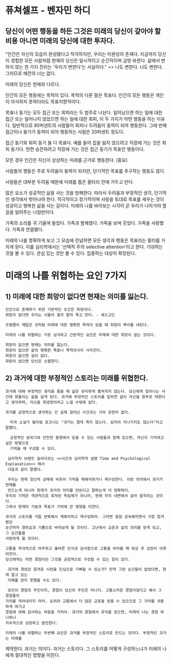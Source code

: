 # 퓨쳐셀프 - 벤자민 하디

## 당신이 어떤 행동을 하든 그것은 미래의 당신이 갚아야 할 비용 아니면 미래의 당신에 대한 투자다.
"인간은 자신의 모습이 완성됐다고 착각하지만, 우리는 미완성의 존재다. 지금까지 당신이 경험한 모든 사람처럼 현재의 당신은 일시적이고 순간적이며 금방 바뀐다. 삶에서 변하지 않는 한 가지 진리는 '우리가 변한다'는 사실이다."
 => 나도 변한다. 너도 변한다. 그러므로 예전의 너는 없다.

미래의 당신은 현재와 다르다.

인간의 모든 행동에는 목적이 있다. 목적의 다른 말은 목표다. 인간의 모든 행동은 개인이 의식하지 못하더라도 목표지향적이다.

목표나 동기는 모두 접근 또는 회피라는 두 범주로 나뉜다.
일어났으면 하는 일에 대한 접근 또는 일어나지 않았으면 하는 일에 대한 회피, 이 두 가지가 어떤 행동을 하는 이유다. 일반적으로 80퍼센트의 사람들이 회피나 두려움이 동력이 되어 행동한다. 그에 반해 접근이나 용기가 동력이 되어 행동하는 사람은 20퍼센트 정도다.

접근 동기와 회피 동기 둘 다 목표다. 예를 들어 집을 잃지 않으려고 직장에 가는 것은 회피 동기다. 한편 승진하려고 직장에 가는 것은 접근 동기가 목표인 행동이다.

모든 경우 인간은 자신이 상상하는 미래를 근거로 행동한다. (중요)

사람들의 행동은 주로 두려움이 동력이 되지만, 단기적인 목표를 추구하는 행동도 많다.

사람들은 대부분 두려움 때문에 미래를 좁은 울타리 안에 가두고 만다. 


많은 요소가 성공적인 삶을 사는 것을 방해한다. 따라서 두려움과 부정적인 생각, 단기적인 생각에서 벗어나야 한다. 적극적이고 장기적이며 사랑을 토대로 목표를 세우는 것이 성공이고 행복한 삶을 사는 길이다. 미래의 나를 바라보는 시각이 곧 우리가 나아가야 할 길을 알려주는 나침반이다. 

가족의 소리를 귀 기울여 들었다.
가족과 함께했다.
가족을 보며 웃었다. 
가족을 사랑했다. 
가족과 연결됐다.

미래의 나를 명확하게 보고 그 모습에 전념하면 모든 생각과 행동은 목표라는 필터를 거치게 된다. 이를 심리학에서는 '선택적 주의 selective attention'라고 한다. 
기대하는 것을 볼 수 있다. 
관심 있는 것만 볼 수 있다. 
집중하는 대상이 확장된다.

# 미래의 나를 위협하는 요인 7가지
## 1) 미래에 대한 희망이 없다면 현재는 의미를 잃는다.
    인간으로 존재하기 위한 기본적인 조건은 희망이다. 
    희망이 없다면 우리는 시들어 결국 말라 죽고 만다. - 세스고딘
    
    프랭클이 깨달은 것처럼 미래에 대한 명확한 목적이 있을 때 희망이 뿌리를 내린다.
    
    미래의 나를 위협하는 가장 심각하고 근본적인 요인은 미래에 대한 희망이 없는 것이다. 
    
    희망이 없으면 현재는 의미를 잃는다.
    희망이 없으면 삶의 명확한 목표나 목적의식이 사라진다.
    희망이 없으면 길이 없다. 
    희망이 없으면 당신은 소멸한다. 

## 2) 과거에 대한 부정적인 스토리는 미래를 위협한다. 

    과거에 대해 부정적인 생각을 품을 때 삶은 유리하게 펼쳐지지 않는다. 당신에게 일어나는 사건에 휘둘리는 삶을 살게 된다. 과거에 부정적인 스토리를 입히면 삶이 자신을 함부로 대한다고 생각하며, 자신을 희생양이라고 느낄 수밖에 없다. 
    
    과거를 긍정적으로 생각하는 건 실제 일어난 사건과는 거의 관련이 없다.
      
      미국 소설가 윌리엄 포크너는 "과거는 절대 죽지 않는다. 심지어 지나가지도 않는다"라고 말했다.
       
      긍정적인 분위기와 안전한 환경에서 믿을 수 있는 사람들과 함께 있으면, 자신이 기억하고 싶은 방향으로
      기억을 재 구성할 수 있다. 
      
     심리학자 브렌트 슬라이프는 <<시간과 심리학적 설명 Time and Psychological Explanation>> 에서 
     다음과 같이 말했다.   

     우리는 현재 정신적 상태에 비추어 기억을 재해석하거나 재구성한다. 이런 의미에서 과거가 현재를 
     만드는게 아니라 현재가 과거의 의미를 만든다고 말하는게 더 정확하다.
    우리의 기억은 객관적으로 축적된 독립체가 아니라, 현재 우리 내면에서 살아 움직이는 것이다. 
    그래서 현재의 기분과 목표가 기억에 큰 영향을 미친다. 

    과거의 스토리를 거듭 반복해서 재해석하고 재구성하라. 그러면 점점 성숙해지면서 가장 힘겨웠던
    순간마저 경외심과 기쁨으로 바라보게 될 것이다. 고난에서 교훈과 삶의 의미를 얻게 되고, 그 순간들을
    사랑하게 될 것이다. 

    고통을 적극적으로 마주하고 올바른 인식과 감사함으로 고통을 바라볼 때 외상 후 성장이 이루어진다. 
    당신에게는 어떤 경험이든 그것을 긍정적으로 구성할 수 있는 힘이 있다. 

     과거에 겪었던 힘겨운 시련을 진심으로 기뻐할 수 있는가? 만약 그런 순간들이 없었다면, 현재 알고 있는 
     지혜를 얻지 못했을 수도 있다. 

     당신이 경험의 주인이지, 경험이 당신의 주인은 아니다. 고통스러운 경험이었다고 해서 그 경험들의 
    가치를 깍아내리지 마라. 오히려 고통에서 더 많은 교훈을 얻을 수 있으므로 그 가치를 귀중하게 여기고 
    경험에 대해 감사하는 마음을 가져라. 과거의 경험에서 유익을 얻으면, 미래의 나는 경험 하나하나 
    지속적으로 성장하고 발전한다. 

    미래의 나를 위협하는 두번째 요인은 과거를 부정적인 스토리로 만드는 것이다. 부정적인 과거는 미래를
   제약한다. 
    과거는 의미다.
    과거는 스토리다.
    그 스토리를 어떻게 구성하느냐가 미래의 나에게 절대적인 영향을 미친다. 


